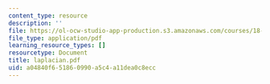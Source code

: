```yaml
---
content_type: resource
description: ''
file: https://ol-ocw-studio-app-production.s3.amazonaws.com/courses/18-996-random-matrix-theory-and-its-applications-spring-2004/a04840f651860990a5c4a11dea0c8ecc_laplacian.pdf
file_type: application/pdf
learning_resource_types: []
resourcetype: Document
title: laplacian.pdf
uid: a04840f6-5186-0990-a5c4-a11dea0c8ecc
---
```

